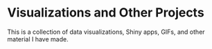 # Visualizations and Other Projects
This is a collection of data visualizations, Shiny apps, GIFs, and other material I have made.
